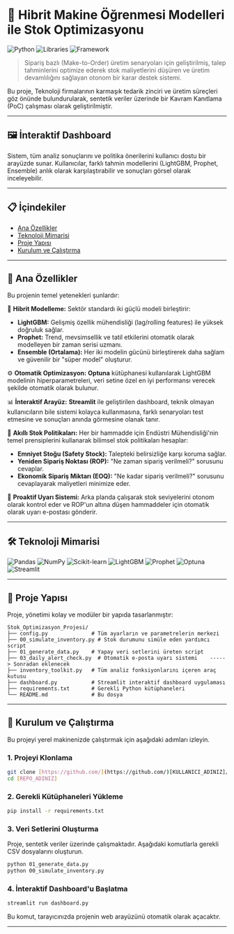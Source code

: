 # 🚀 Hibrit Makine Öğrenmesi Modelleri ile Stok Optimizasyonu

![Python](https://img.shields.io/badge/Python-3.10%2B-blue.svg)
![Libraries](https://img.shields.io/badge/Libraries-Pandas%20%7C%20Scikit--learn%20%7C%20LightGBM%20%7C%20Prophet%20%7C%20Optuna-orange)
![Framework](https://img.shields.io/badge/Framework-Streamlit-red)


> Sipariş bazlı (Make-to-Order) üretim senaryoları için geliştirilmiş, talep tahminlerini optimize ederek stok maliyetlerini düşüren ve üretim devamlılığını sağlayan otonom bir karar destek sistemi.

Bu proje,  Teknoloji firmalarının karmaşık tedarik zinciri ve üretim süreçleri göz önünde bulundurularak, sentetik veriler üzerinde bir Kavram Kanıtlama (PoC) çalışması olarak geliştirilmiştir.

---

## 🖼️ İnteraktif Dashboard

Sistem, tüm analiz sonuçlarını ve politika önerilerini kullanıcı dostu bir arayüzde sunar. Kullanıcılar, farklı tahmin modellerini (LightGBM, Prophet, Ensemble) anlık olarak karşılaştırabilir ve sonuçları görsel olarak inceleyebilir.

---

## 📋 İçindekiler

* [Ana Özellikler](#-ana-özellikler)
* [Teknoloji Mimarisi](#-teknoloji-mimarisi)
* [Proje Yapısı](#-proje-yapısı)
* [Kurulum ve Çalıştırma](#-kurulum-ve-çalıştırma)

---

## 🎯 Ana Özellikler

Bu projenin temel yetenekleri şunlardır:

🧠 **Hibrit Modelleme:** Sektör standardı iki güçlü modeli birleştirir:
  - **LightGBM:** Gelişmiş özellik mühendisliği (lag/rolling features) ile yüksek doğruluk sağlar.
  - **Prophet:** Trend, mevsimsellik ve tatil etkilerini otomatik olarak modelleyen bir zaman serisi uzmanı.
  - **Ensemble (Ortalama):** Her iki modelin gücünü birleştirerek daha sağlam ve güvenilir bir "süper model" oluşturur.

⚙️ **Otomatik Optimizasyon:** **Optuna** kütüphanesi kullanılarak LightGBM modelinin hiperparametreleri, veri setine özel en iyi performansı verecek şekilde otomatik olarak bulunur.

📊 **İnteraktif Arayüz:** **Streamlit** ile geliştirilen dashboard, teknik olmayan kullanıcıların bile sistemi kolayca kullanmasına, farklı senaryoları test etmesine ve sonuçları anında görmesine olanak tanır.

🤖 **Akıllı Stok Politikaları:** Her bir hammadde için Endüstri Mühendisliği'nin temel prensiplerini kullanarak bilimsel stok politikaları hesaplar:
  - **Emniyet Stoğu (Safety Stock):** Talepteki belirsizliğe karşı koruma sağlar.
  - **Yeniden Sipariş Noktası (ROP):** "Ne zaman sipariş verilmeli?" sorusunu cevaplar.
  - **Ekonomik Sipariş Miktarı (EOQ):** "Ne kadar sipariş verilmeli?" sorusunu cevaplayarak maliyetleri minimize eder.

📧 **Proaktif Uyarı Sistemi:** Arka planda çalışarak stok seviyelerini otonom olarak kontrol eder ve ROP'un altına düşen hammaddeler için otomatik olarak uyarı e-postası gönderir.

---

## 🛠️ Teknoloji Mimarisi

![Pandas](https://img.shields.io/badge/Pandas-2.0.3-150458?style=for-the-badge&logo=pandas)
![NumPy](https://img.shields.io/badge/NumPy-1.26.4-013243?style=for-the-badge&logo=numpy)
![Scikit-learn](https://img.shields.io/badge/scikit--learn-1.3.0-F7931E?style=for-the-badge&logo=scikit-learn)
![LightGBM](https://img.shields.io/badge/LightGBM-4.1.0-8A2BE2?style=for-the-badge)
![Prophet](https://img.shields.io/badge/Prophet-1.1.5-0078D4?style=for-the-badge&logo=facebook)
![Optuna](https://img.shields.io/badge/Optuna-3.5.0-8A2BE2?style=for-the-badge)
![Streamlit](https://img.shields.io/badge/Streamlit-1.29.0-FF4B4B?style=for-the-badge&logo=streamlit)

---

## 📂 Proje Yapısı

Proje, yönetimi kolay ve modüler bir yapıda tasarlanmıştır:
```
Stok_Optimizasyon_Projesi/
├── config.py              # Tüm ayarların ve parametrelerin merkezi
├── 00_simulate_inventory.py # Stok durumunu simüle eden yardımcı script
├── 01_generate_data.py    # Yapay veri setlerini üreten script
├── 03_daily_alert_check.py  # Otomatik e-posta uyarı sistemi    -----> Sonradan eklenecek
├── inventory_toolkit.py   # Tüm analiz fonksiyonlarını içeren araç kutusu
├── dashboard.py           # Streamlit interaktif dashboard uygulaması
├── requirements.txt       # Gerekli Python kütüphaneleri
└── README.md              # Bu dosya
```
---

## 🚀 Kurulum ve Çalıştırma

Bu projeyi yerel makinenizde çalıştırmak için aşağıdaki adımları izleyin.

### 1. Projeyi Klonlama
```bash
git clone [https://github.com/](https://github.com/)[KULLANICI_ADINIZ]/[REPO_ADINIZ].git
cd [REPO_ADINIZ]
```

### 2. Gerekli Kütüphaneleri Yükleme
```bash
pip install -r requirements.txt
```

### 3. Veri Setlerini Oluşturma
Proje, sentetik veriler üzerinde çalışmaktadır. Aşağıdaki komutlarla gerekli CSV dosyalarını oluşturun.
```bash
python 01_generate_data.py
python 00_simulate_inventory.py
```

### 4. İnteraktif Dashboard'u Başlatma
```bash
streamlit run dashboard.py
```
Bu komut, tarayıcınızda projenin web arayüzünü otomatik olarak açacaktır.

---


